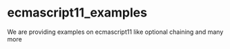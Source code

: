 # ecmascript11_examples
We are providing examples on ecmascript11 like optional chaining and many more
